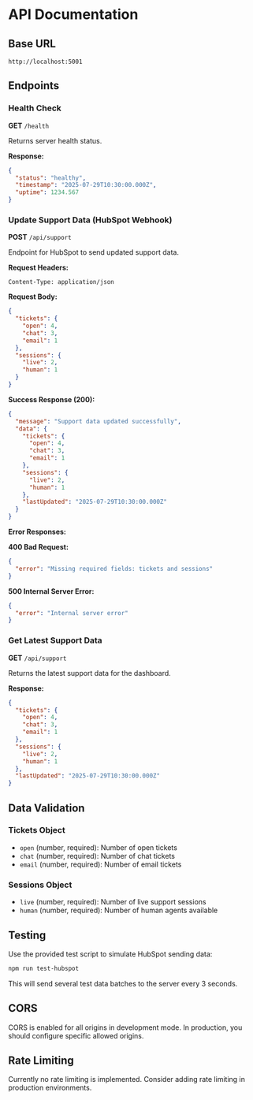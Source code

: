 # API Documentation

## Base URL

```
http://localhost:5001
```

## Endpoints

### Health Check

**GET** `/health`

Returns server health status.

**Response:**

```json
{
  "status": "healthy",
  "timestamp": "2025-07-29T10:30:00.000Z",
  "uptime": 1234.567
}
```

### Update Support Data (HubSpot Webhook)

**POST** `/api/support`

Endpoint for HubSpot to send updated support data.

**Request Headers:**

```
Content-Type: application/json
```

**Request Body:**

```json
{
  "tickets": {
    "open": 4,
    "chat": 3,
    "email": 1
  },
  "sessions": {
    "live": 2,
    "human": 1
  }
}
```

**Success Response (200):**

```json
{
  "message": "Support data updated successfully",
  "data": {
    "tickets": {
      "open": 4,
      "chat": 3,
      "email": 1
    },
    "sessions": {
      "live": 2,
      "human": 1
    },
    "lastUpdated": "2025-07-29T10:30:00.000Z"
  }
}
```

**Error Responses:**

**400 Bad Request:**

```json
{
  "error": "Missing required fields: tickets and sessions"
}
```

**500 Internal Server Error:**

```json
{
  "error": "Internal server error"
}
```

### Get Latest Support Data

**GET** `/api/support`

Returns the latest support data for the dashboard.

**Response:**

```json
{
  "tickets": {
    "open": 4,
    "chat": 3,
    "email": 1
  },
  "sessions": {
    "live": 2,
    "human": 1
  },
  "lastUpdated": "2025-07-29T10:30:00.000Z"
}
```

## Data Validation

### Tickets Object

- `open` (number, required): Number of open tickets
- `chat` (number, required): Number of chat tickets
- `email` (number, required): Number of email tickets

### Sessions Object

- `live` (number, required): Number of live support sessions
- `human` (number, required): Number of human agents available

## Testing

Use the provided test script to simulate HubSpot sending data:

```bash
npm run test-hubspot
```

This will send several test data batches to the server every 3 seconds.

## CORS

CORS is enabled for all origins in development mode. In production, you should configure specific allowed origins.

## Rate Limiting

Currently no rate limiting is implemented. Consider adding rate limiting in production environments.
